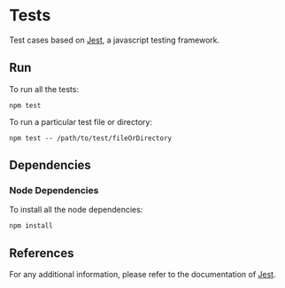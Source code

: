 # Tests

Test cases based on [Jest](https://jestjs.io/), a javascript testing framework.

## Run

To run all the tests:

```shell
npm test
```

To run a particular test file or directory:

```shell
npm test -- /path/to/test/fileOrDirectory
```

## Dependencies

### Node Dependencies

To install all the node dependencies:

```shell
npm install
```

## References

For any additional information, please refer to the documentation of [Jest](https://jestjs.io/).